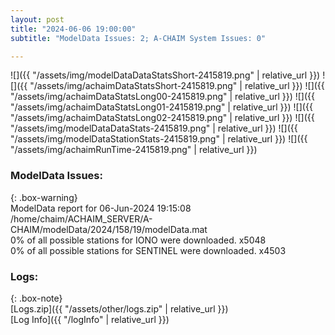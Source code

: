 ```yaml
---
layout: post
title: "2024-06-06 19:00:00"
subtitle: "ModelData Issues: 2; A-CHAIM System Issues: 0"

---
```


![]({{ "/assets/img/modelDataDataStatsShort-2415819.png" | relative_url }})
![]({{ "/assets/img/achaimDataStatsShort-2415819.png" | relative_url }})
![]({{ "/assets/img/achaimDataStatsLong00-2415819.png" | relative_url }})
![]({{ "/assets/img/achaimDataStatsLong01-2415819.png" | relative_url }})
![]({{ "/assets/img/achaimDataStatsLong02-2415819.png" | relative_url }})
![]({{ "/assets/img/modelDataDataStats-2415819.png" | relative_url }})
![]({{ "/assets/img/modelDataStationStats-2415819.png" | relative_url }})
![]({{ "/assets/img/achaimRunTime-2415819.png" | relative_url }})


### ModelData Issues:  
  
{: .box-warning}  
 ModelData report for 06-Jun-2024 19:15:08   
 /home/chaim/ACHAIM_SERVER/A-CHAIM/modelData/2024/158/19/modelData.mat   
 0% of all possible stations for IONO were downloaded. x5048   
 0% of all possible stations for SENTINEL were downloaded. x4503   
  


### Logs:  
  
{: .box-note}  
[Logs.zip]({{ "/assets/other/logs.zip" | relative_url }})  
[Log Info]({{ "/logInfo" | relative_url }})  
